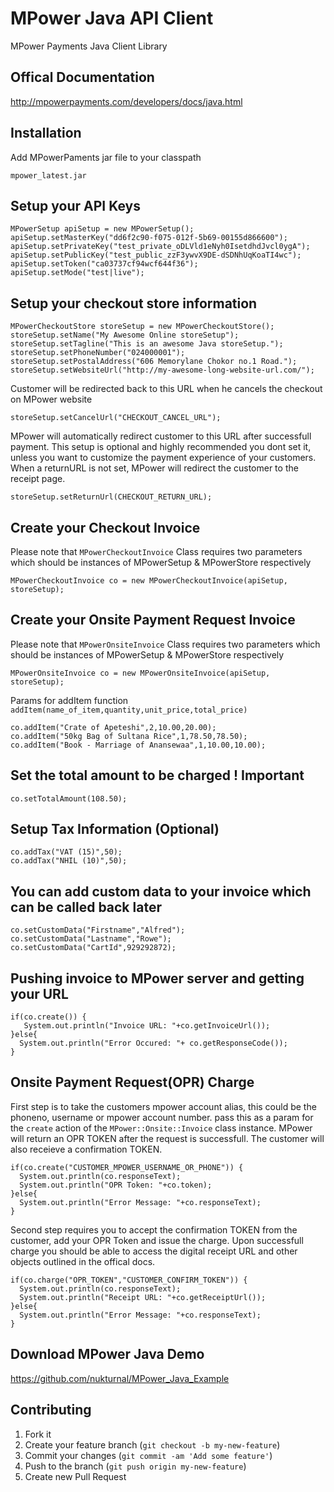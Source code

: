 MPower Java API Client
======================
MPower Payments Java Client Library

## Offical Documentation
http://mpowerpayments.com/developers/docs/java.html

## Installation

Add MPowerPaments jar file to your classpath

    mpower_latest.jar

## Setup your API Keys

    MPowerSetup apiSetup = new MPowerSetup();
    apiSetup.setMasterKey("dd6f2c90-f075-012f-5b69-00155d866600");
    apiSetup.setPrivateKey("test_private_oDLVld1eNyh0IsetdhdJvcl0ygA");
    apiSetup.setPublicKey("test_public_zzF3ywvX9DE-dSDNhUqKoaTI4wc");
    apiSetup.setToken("ca03737cf94wcf644f36"); 
    apiSetup.setMode("test|live");

## Setup your checkout store information

    MPowerCheckoutStore storeSetup = new MPowerCheckoutStore();
    storeSetup.setName("My Awesome Online storeSetup");
    storeSetup.setTagline("This is an awesome Java storeSetup.");
    storeSetup.setPhoneNumber("024000001");
    storeSetup.setPostalAddress("606 Memorylane Chokor no.1 Road.");
    storeSetup.setWebsiteUrl("http://my-awesome-long-website-url.com/");

Customer will be redirected back to this URL when he cancels the checkout on MPower website

    storeSetup.setCancelUrl("CHECKOUT_CANCEL_URL");

MPower will automatically redirect customer to this URL after successfull payment.
This setup is optional and highly recommended you dont set it, unless you want to customize the payment experience of your customers.
When a returnURL is not set, MPower will redirect the customer to the receipt page.

    storeSetup.setReturnUrl(CHECKOUT_RETURN_URL);

## Create your Checkout Invoice
Please note that `MPowerCheckoutInvoice` Class requires two parameters which should be instances of MPowerSetup & MPowerStore respectively

    MPowerCheckoutInvoice co = new MPowerCheckoutInvoice(apiSetup, storeSetup);

## Create your Onsite Payment Request Invoice
Please note that `MPowerOnsiteInvoice` Class requires two parameters which should be instances of MPowerSetup & MPowerStore respectively

    MPowerOnsiteInvoice co = new MPowerOnsiteInvoice(apiSetup, storeSetup);

Params for addItem function `addItem(name_of_item,quantity,unit_price,total_price)`

    co.addItem("Crate of Apeteshi",2,10.00,20.00);
    co.addItem("50kg Bag of Sultana Rice",1,78.50,78.50);
    co.addItem("Book - Marriage of Anansewaa",1,10.00,10.00);

## Set the total amount to be charged ! Important

    co.setTotalAmount(108.50);

## Setup Tax Information (Optional)

    co.addTax("VAT (15)",50);
    co.addTax("NHIL (10)",50);

## You can add custom data to your invoice which can be called back later

    co.setCustomData("Firstname","Alfred");
    co.setCustomData("Lastname","Rowe");
    co.setCustomData("CartId",929292872);

## Pushing invoice to MPower server and getting your URL

    if(co.create()) {
       System.out.println("Invoice URL: "+co.getInvoiceUrl());
    }else{
      System.out.println("Error Occured: "+ co.getResponseCode());
    }

## Onsite Payment Request(OPR) Charge
First step is to take the customers mpower account alias, this could be the phoneno, username or mpower account number.
pass this as a param for the `create` action of the `MPower::Onsite::Invoice` class instance. MPower will return an OPR TOKEN after the request is successfull. The customer will also receieve a confirmation TOKEN.
        
    if(co.create("CUSTOMER_MPOWER_USERNAME_OR_PHONE")) {
      System.out.println(co.responseText);
      System.out.println("OPR Token: "+co.token);
    }else{
      System.out.println("Error Message: "+co.responseText);
    }

Second step requires you to accept the confirmation TOKEN from the customer, add your OPR Token and issue the charge. Upon successfull charge you should be able to access the digital receipt URL and other objects outlined in the offical docs.

    if(co.charge("OPR_TOKEN","CUSTOMER_CONFIRM_TOKEN")) {
      System.out.println(co.responseText);
      System.out.println("Receipt URL: "+co.getReceiptUrl());
    }else{
      System.out.println("Error Message: "+co.responseText);
    }

## Download MPower Java Demo
https://github.com/nukturnal/MPower_Java_Example

## Contributing

1. Fork it
2. Create your feature branch (`git checkout -b my-new-feature`)
3. Commit your changes (`git commit -am 'Add some feature'`)
4. Push to the branch (`git push origin my-new-feature`)
5. Create new Pull Request